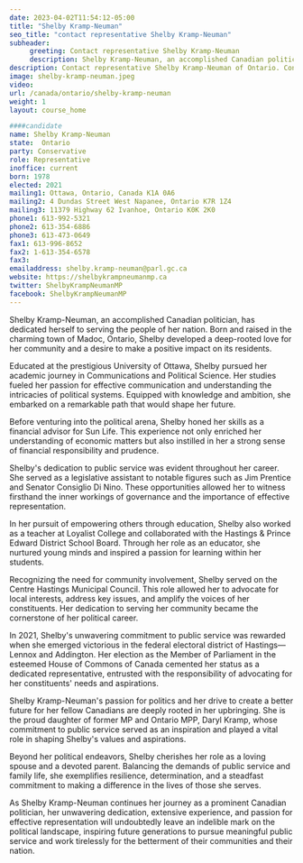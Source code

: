 ```yaml
---
date: 2023-04-02T11:54:12-05:00
title: "Shelby Kramp-Neuman"
seo_title: "contact representative Shelby Kramp-Neuman"
subheader:
     greeting: Contact representative Shelby Kramp-Neuman
     description: Shelby Kramp-Neuman, an accomplished Canadian politician, has dedicated herself to serving the people of her nation. 
description: Contact representative Shelby Kramp-Neuman of Ontario. Contact information for Shelby Kramp-Neuman includes email address, phone number, and mailing address.
image: shelby-kramp-neuman.jpeg
video:
url: /canada/ontario/shelby-kramp-neuman
weight: 1
layout: course_home

####candidate
name: Shelby Kramp-Neuman
state:	Ontario
party: Conservative
role: Representative
inoffice: current
born: 1978
elected: 2021
mailing1: Ottawa, Ontario, Canada K1A 0A6
mailing2: 4 Dundas Street West Napanee, Ontario K7R 1Z4
mailing3: 11379 Highway 62 Ivanhoe, Ontario K0K 2K0
phone1: 613-992-5321
phone2: 613-354-6886
phone3: 613-473-0649
fax1: 613-996-8652
fax2: 1-613-354-6578
fax3:
emailaddress: shelby.kramp-neuman@parl.gc.ca
website: https://shelbykrampneumanmp.ca
twitter: ShelbyKrampNeumanMP
facebook: ShelbyKrampNeumanMP
---
```


Shelby Kramp-Neuman, an accomplished Canadian politician, has dedicated herself to serving the people of her nation. Born and raised in the charming town of Madoc, Ontario, Shelby developed a deep-rooted love for her community and a desire to make a positive impact on its residents.

Educated at the prestigious University of Ottawa, Shelby pursued her academic journey in Communications and Political Science. Her studies fueled her passion for effective communication and understanding the intricacies of political systems. Equipped with knowledge and ambition, she embarked on a remarkable path that would shape her future.

Before venturing into the political arena, Shelby honed her skills as a financial advisor for Sun Life. This experience not only enriched her understanding of economic matters but also instilled in her a strong sense of financial responsibility and prudence.

Shelby's dedication to public service was evident throughout her career. She served as a legislative assistant to notable figures such as Jim Prentice and Senator Consiglio Di Nino. These opportunities allowed her to witness firsthand the inner workings of governance and the importance of effective representation.

In her pursuit of empowering others through education, Shelby also worked as a teacher at Loyalist College and collaborated with the Hastings & Prince Edward District School Board. Through her role as an educator, she nurtured young minds and inspired a passion for learning within her students.

Recognizing the need for community involvement, Shelby served on the Centre Hastings Municipal Council. This role allowed her to advocate for local interests, address key issues, and amplify the voices of her constituents. Her dedication to serving her community became the cornerstone of her political career.

In 2021, Shelby's unwavering commitment to public service was rewarded when she emerged victorious in the federal electoral district of Hastings—Lennox and Addington. Her election as the Member of Parliament in the esteemed House of Commons of Canada cemented her status as a dedicated representative, entrusted with the responsibility of advocating for her constituents' needs and aspirations.

Shelby Kramp-Neuman's passion for politics and her drive to create a better future for her fellow Canadians are deeply rooted in her upbringing. She is the proud daughter of former MP and Ontario MPP, Daryl Kramp, whose commitment to public service served as an inspiration and played a vital role in shaping Shelby's values and aspirations.

Beyond her political endeavors, Shelby cherishes her role as a loving spouse and a devoted parent. Balancing the demands of public service and family life, she exemplifies resilience, determination, and a steadfast commitment to making a difference in the lives of those she serves.

As Shelby Kramp-Neuman continues her journey as a prominent Canadian politician, her unwavering dedication, extensive experience, and passion for effective representation will undoubtedly leave an indelible mark on the political landscape, inspiring future generations to pursue meaningful public service and work tirelessly for the betterment of their communities and their nation.
